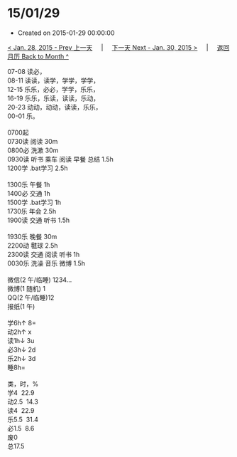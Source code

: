 # 15/01/29

- Created on 2015-01-29 00:00:00

[< Jan. 28, 2015 - Prev 上一天](_archived/lifelogs/2015/01/d28.md) &nbsp; &nbsp; | &nbsp; &nbsp; [下一天 Next - Jan. 30, 2015 >](_archived/lifelogs/2015/01/d30.md) &nbsp; &nbsp; |  &nbsp; &nbsp; [返回月历 Back to Month ^](_archived/lifelogs/2015/01/index.md)
<br/><div>07-08 读必，<br/>08-11 读读，读学，学学，学学，<br/>12-15 乐乐，必必，学学，乐乐，<br/>16-19 乐乐，乐读，读读，乐动，<br/>20-23 动动，动动，读读，乐乐，<br/>00-01 乐。<div><br/></div>0700起<br/>0730读 阅读 30m<br/>0800必 洗漱 30m<br/>0930读 听书 乘车 阅读 早餐 总结 1.5h<br/>1200学 .bat学习 2.5h</div><div><div><br/></div>1300乐 午餐 1h<br/>1400必 交通 1h<br/>1500学 .bat学习 1h<br/>1730乐 年会 2.5h<br/>1900读 交通 听书 1.5h<div><br/></div>1930乐 晚餐 30m<br/>2200动 毽球 2.5h<br/>2300读 交通 阅读 听书 1h<br/>0030乐 洗澡 音乐 微博 1.5h<div><br/></div>微信(2 午/临睡) 1234…<br/>微博(1 随机) 1<br/>QQ(2 午/临睡)12<br/>报纸(1 午)<div><br/></div>学6h↑ 8=<br/>动2h↑ x<br/>读1h↓ 3u<br/>必3h↓ 2d<br/>乐2h↓ 3d<br/>睡8h=<div><br/></div>类，时，%<br/>学4  22.9<br/>动2.5  14.3<br/>读4  22.9<br/>乐5.5  31.4<br/>必1.5  8.6<br/>废0<br/>总17.5
